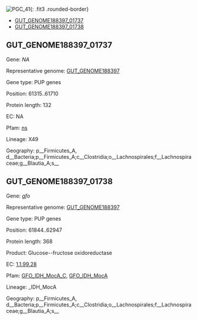 ![PGC_41](../static/images/Clusters_figure/PGC_41.jpg){: .fit3 .rounded-border}

<ul id="myTab" class="nav nav-tabs">
  <li class="active">
        <a href="#tab1" data-toggle="tab">GUT_GENOME188397_01737</a>
  </li>
<li><a href="#tab2" data-toggle="tab">GUT_GENOME188397_01738</a></li>
</ul>

<div id="myTabContent" class="tab-content">
  <div class="tab-pane fade in active" id="tab1">

<h2 id="GUT_GENOME188397_01737">GUT_GENOME188397_01737</h2>
<p>Gene: <em>NA</em>
<p>Representative genome: <a href="North America">GUT_GENOME188397</a></p>
<p>Gene type: PUP genes</p>
<p>Position: 61315..61710</p>
<p>Protein length: 132</p>
<p>EC: NA</p>
<p>Pfam: <a href="http://pfam.xfam.org/family/ns">ns</a></p>

<p>Lineage: X49</p>
<p>Geography: p__Firmicutes_A, d__Bacteria;p__Firmicutes_A;c__Clostridia;o__Lachnospirales;f__Lachnospiraceae;g__Blautia_A;s__</p>
  </div>

  <div class="tab-pane fade" id="tab2">

<h2 id="GUT_GENOME188397_01738">GUT_GENOME188397_01738</h2>
<p>Gene: <em>gfo</em></p>
<p>Representative genome: <a href="North America">GUT_GENOME188397</a></p>
<p>Gene type: PUP genes</p>
<p>Position: 61844..62947</p>
<p>Protein length: 368</p>
<p>Product: Glucose--fructose oxidoreductase</p>
<p>EC: <a href="https://www.brenda-enzymes.org/enzyme.php?ecno=1.1.99.28">1.1.99.28</a></p>
<p>Pfam: <a href="http://pfam.xfam.org/family/GFO_IDH_MocA_C">GFO_IDH_MocA_C</a>, <a href="http://pfam.xfam.org/family/GFO_IDH_MocA">GFO_IDH_MocA</a></p>
<p>Lineage: _IDH_MocA</p>
<p>Geography: p__Firmicutes_A, d__Bacteria;p__Firmicutes_A;c__Clostridia;o__Lachnospirales;f__Lachnospiraceae;g__Blautia_A;s__</p>

  </div>
</div>
